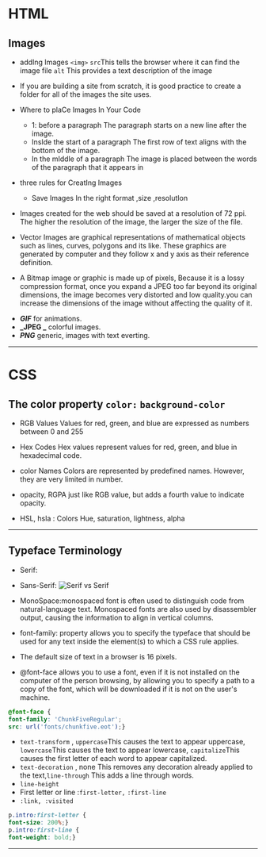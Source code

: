 # HTML

## Images

- addIng Images `<img>` `src`This tells the browser where
  it can find the image file `alt` This provides a text description
  of the image

- If you are building a site from scratch, it is good practice to create a folder for all of the images the site uses.

- Where to plaCe Images In Your Code
  - 1: before a paragraph The paragraph starts on a new line after the image.
  - InsIde the start of a paragraph The first row of text aligns with the bottom of the image.
  - In the mIddle of a paragraph The image is placed between the words of the paragraph that it appears in
- three rules for CreatIng Images
  - Save Images In the right format ,size ,resolutIon
- Images created for the web should be saved at a resolution of 72 ppi. The higher the resolution of the image, the larger the size of the file.
- Vector Images are graphical representations of mathematical objects such as lines, curves, polygons and its like. These graphics are generated by computer and they follow x and y axis as their reference definition.
- A Bitmap image or graphic is made up of pixels, Because it is a lossy compression format, once you expand a JPEG too far beyond its original dimensions, the image becomes very distorted and low quality.you can increase the dimensions of the image without affecting the quality of it.

* **_GIF_** for animations.
* **_JPEG _** colorful images.
* **_PNG_** generic, images with text everting.

---

# CSS

## The color property `color:` `background-color`

- RGB Values Values for red, green, and blue are expressed as numbers between 0 and 255

- Hex Codes Hex values represent values for red, green, and blue in hexadecimal code.

- color Names Colors are represented by predefined names. However, they are very limited in number.

- opacity, RGPA just like RGB value, but adds a fourth value to
  indicate opacity.
- HSL, hsla : Colors Hue, saturation, lightness, alpha

---

## Typeface Terminology

- Serif:

- Sans-Serif:
  ![Serif vs Serif](https://www.adobe.com/content/dam/cc/us/en/creativecloud/design/discover/serif-vs-sans-serif/serifvssanserif_P3a_720x350.jpg.img.jpg)
- MonoSpace:monospaced font is often used to distinguish code from natural-language text. Monospaced fonts are also used by disassembler output, causing the information to align in vertical columns.

- font-family: property allows you to specify the typeface that should be used for any text inside the element(s) to which a CSS rule applies.
- The default size of text in a browser is 16 pixels.
- @font-face allows you to use a font, even if it is not installed on the computer of the person browsing, by allowing you to specify a path to a copy of the font, which will be downloaded if it is not on the user's machine.

```CSS
@font-face {
font-family: 'ChunkFiveRegular';
src: url('fonts/chunkfive.eot');}
```

- `text-transform` , `uppercase`This causes the text to appear uppercase, `lowercase`This causes the text to appear lowercase, `capitalize`This causes the first letter of each word to appear capitalized.
- `text-decoration` , none This removes any decoration already applied to the text,`line-through` This adds a line through words.
- `line-height`
- First letter or line :`first-letter,` `:first-line`
- `:link, :visited`

```CSS
p.intro:first-letter {
font-size: 200%;}
p.intro:first-line {
font-weight: bold;}
```

---
